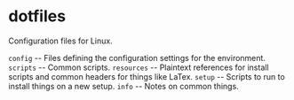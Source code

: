 # dotfiles
Configuration files for Linux.

`config` -- Files defining the configuration settings for the environment. 
`scripts` -- Common scripts. 
`resources` -- Plaintext references for install scripts and common headers for things like LaTex.
`setup` -- Scripts to run to install things on a new setup. 
`info` -- Notes on common things. 
